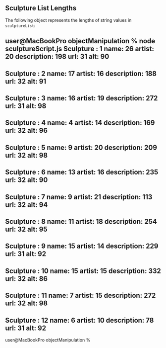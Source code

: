 
## Sculpture List Lengths

The following object represents the lengths of string values in `sculptureList`:

user@MacBookPro objectManipulation % node sculptureScript.js
Sculpture :  1
name: 26
artist: 20
description: 198
url: 31
alt: 90
----------------------
Sculpture :  2
name: 17
artist: 16
description: 188
url: 32
alt: 91
----------------------
Sculpture :  3
name: 16
artist: 19
description: 272
url: 31
alt: 98
----------------------
Sculpture :  4
name: 4
artist: 14
description: 169
url: 32
alt: 96
----------------------
Sculpture :  5
name: 9
artist: 20
description: 209
url: 32
alt: 98
----------------------
Sculpture :  6
name: 13
artist: 16
description: 235
url: 32
alt: 90
----------------------
Sculpture :  7
name: 9
artist: 21
description: 113
url: 32
alt: 94
----------------------
Sculpture :  8
name: 11
artist: 18
description: 254
url: 32
alt: 95
----------------------
Sculpture :  9
name: 15
artist: 14
description: 229
url: 31
alt: 92
----------------------
Sculpture :  10
name: 15
artist: 15
description: 332
url: 32
alt: 86
----------------------
Sculpture :  11
name: 7
artist: 15
description: 272
url: 32
alt: 98
----------------------
Sculpture :  12
name: 6
artist: 10
description: 78
url: 31
alt: 92
----------------------
user@MacBookPro objectManipulation % 